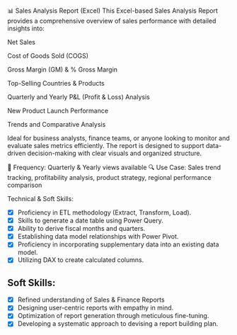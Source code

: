 📊 Sales Analysis Report (Excel)
This Excel-based Sales Analysis Report provides a comprehensive overview of sales performance with detailed insights into:

Net Sales

Cost of Goods Sold (COGS)

Gross Margin (GM) & % Gross Margin

Top-Selling Countries & Products

Quarterly and Yearly P&L (Profit & Loss) Analysis

New Product Launch Performance

Trends and Comparative Analysis

Ideal for business analysts, finance teams, or anyone looking to monitor and evaluate sales metrics efficiently. The report is designed to support data-driven decision-making with clear visuals and organized structure.

📅 Frequency: Quarterly & Yearly views available
🔍 Use Case: Sales trend tracking, profitability analysis, product strategy, regional performance comparison

Technical & Soft Skills:
- [x]	Proficiency in ETL methodology (Extract, Transform, Load).
- [x]	Skills to generate a date table using Power Query.
- [x]	Ability to derive fiscal months and quarters.
- [x]	Establishing data model relationships with Power Pivot.
- [x]	Proficiency in incorporating supplementary data into an existing data model.
- [x]	Utilizing DAX to create calculated columns.

## Soft Skills:
- [x]	Refined understanding of Sales & Finance Reports
- [x]	Designing user-centric reports with empathy in mind.
- [x]	Optimization of report generation through meticulous fine-tuning.
- [x]	Developing a systematic approach to devising a report building plan.

